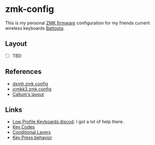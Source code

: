 # zmk-config

This is my personal [ZMK firmware][1] configuration
for my friends current wireless keyboards [Battoota](https://github.com/AlaaSaadAbdo/battoota).

## Layout

- [ ] TBD

## References

* [dxmh zmk config](https://github.com/dxmh/zmk-config)
* [jcmkk3 zmk config](https://github.com/jcmkk3/zmk-config)
* [Callum's layout](https://github.com/callum-oakley/keymap)

## Links

- [Low Profile Keyboards discod](https://discord.gg/69UM9sQF8q). I got a lot of help there.
- [Key Codes](https://zmk.dev/docs/codes)
- [Conditional Layers](https://zmk.dev/docs/features/conditional-layers)
- [Key Press behavior](https://zmk.dev/docs/behaviors/key-press)

[1]: https://github.com/zmkfirmware/zmk
